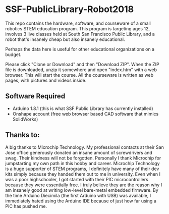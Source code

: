 # SSF-PublicLibrary-Robot2018

This repo contains the hardware, software, and courseware of a small robotics STEM education program. This program is targeting ages 12, involves 3 live classes held at South San Francisco Public Library, and a robot that's insanely cheap but also insanely educational.

Perhaps the data here is useful for other educational organizations on a budget.

Please click "Clone or Download" and then "Download ZIP". When the ZIP file is downloaded, unzip it somewhere and open "index.htm" with a web browser. This will start the course. All the courseware is written as web pages, with pictures and videos inside.

## Software Required

- Arduino 1.8.1 (this is what SSF Public Library has currently installed)
- Onshape account (free web browser based CAD software that mimics SolidWorks)

## Thanks to:

A big thanks to Microchip Technology. My professional contacts at their San Jose office generously donated an insane amount of screwdrivers and swag. Their kindness will not be forgotten. Personally I thank Microchip for jumpstarting my own path in this hobby and career. Microchip Technology is a huge supporter of STEM programs, I definitely have many of their dev kits simply because they handed them out to me in university. Even when I was a poor highschooler, I got started with their PIC microcontrollers because they were essentially free. I truly believe they are the reason why I am insanely good at writing low-level bare-metal embedded firmware. By the time Arduino Diecimila (the first Arduino with USB) was available, I immediately hated using the Arduino IDE because of just how far using a PIC has pushed me.